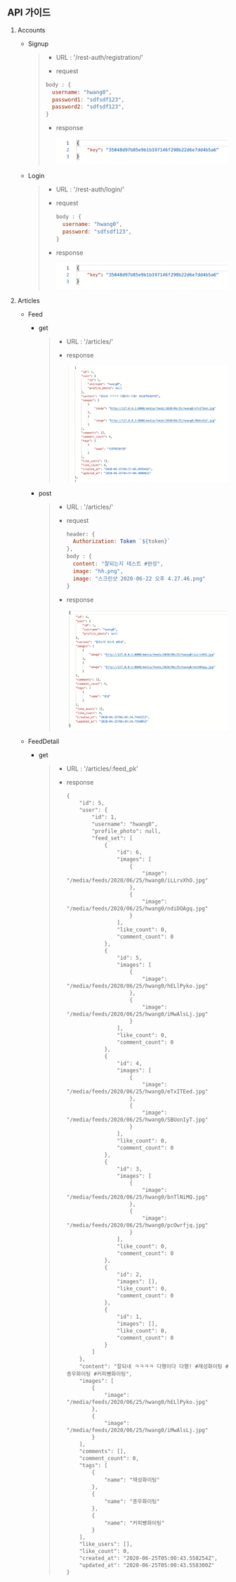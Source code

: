 ## API 가이드

1. Accounts

   - Signup

     > - URL : '/rest-auth/registration/'
     >
     > -  request
     >
     >   ```js
     >   body : {
     >     username: "hwang0",
     >     password1: "sdfsdf123",
     >     password2: "sdfsdf123",
     >   }
     >   ```
     >
     > - response
     >
     >   ![](./guide/auth.png)
     >
     > 

   - Login

     > - URL : '/rest-auth/login/'
     >
     > - request
     >
     >   ```js
     >   body : {
     >     username: "hwang0",
     >     password: "sdfsdf123",
     >   }
     >   ```
     >
     > - response
     >
     >   ![](./guide/auth.png)

2. Articles

   - Feed

     - get

       > - URL : '/articles/'
       >
       > - response
       >
       >   ![](./guide/feedList.png)

     - post

       > - URL : '/articles/'
       >
       > - request
       >
       >   ```js
       >   header: {
       >     Authorization: Token `${token}`
       >   },
       >   body : {
       >     content: "잘되는지 테스트 #완성",
       >     image: "hh.png",
       >     image: "스크린샷 2020-06-22 오후 4.27.46.png"
       >   }
       >   ```
       >
       > - response
       >
       >   ![](./guide/feedCreate.png)

   - FeedDetail

     - get

       > - URL : '/articles/:feed_pk'
       >
       > - response
       >
       >   ```
       >   {
       >       "id": 5,
       >       "user": {
       >           "id": 1,
       >           "username": "hwang0",
       >           "profile_photo": null,
       >           "feed_set": [
       >               {
       >                   "id": 6,
       >                   "images": [
       >                       {
       >                           "image": "/media/feeds/2020/06/25/hwang0/iLLrvXhO.jpg"
       >                       },
       >                       {
       >                           "image": "/media/feeds/2020/06/25/hwang0/ndiDOAgq.jpg"
       >                       }
       >                   ],
       >                   "like_count": 0,
       >                   "comment_count": 0
       >               },
       >               {
       >                   "id": 5,
       >                   "images": [
       >                       {
       >                           "image": "/media/feeds/2020/06/25/hwang0/hELlPyko.jpg"
       >                       },
       >                       {
       >                           "image": "/media/feeds/2020/06/25/hwang0/iMwAlsLj.jpg"
       >                       }
       >                   ],
       >                   "like_count": 0,
       >                   "comment_count": 0
       >               },
       >               {
       >                   "id": 4,
       >                   "images": [
       >                       {
       >                           "image": "/media/feeds/2020/06/25/hwang0/eTxITEed.jpg"
       >                       },
       >                       {
       >                           "image": "/media/feeds/2020/06/25/hwang0/SBUonIyT.jpg"
       >                       }
       >                   ],
       >                   "like_count": 0,
       >                   "comment_count": 0
       >               },
       >               {
       >                   "id": 3,
       >                   "images": [
       >                       {
       >                           "image": "/media/feeds/2020/06/25/hwang0/bnTlNiMQ.jpg"
       >                       },
       >                       {
       >                           "image": "/media/feeds/2020/06/25/hwang0/pcOwrfjq.jpg"
       >                       }
       >                   ],
       >                   "like_count": 0,
       >                   "comment_count": 0
       >               },
       >               {
       >                   "id": 2,
       >                   "images": [],
       >                   "like_count": 0,
       >                   "comment_count": 0
       >               },
       >               {
       >                   "id": 1,
       >                   "images": [],
       >                   "like_count": 0,
       >                   "comment_count": 0
       >               }
       >           ]
       >       },
       >       "content": "잘되네 ㅋㅋㅋㅋ 다행이다 다행! #재성화이팅 #종우화이팅 #커피빵화이팅",
       >       "images": [
       >           {
       >               "image": "/media/feeds/2020/06/25/hwang0/hELlPyko.jpg"
       >           },
       >           {
       >               "image": "/media/feeds/2020/06/25/hwang0/iMwAlsLj.jpg"
       >           }
       >       ],
       >       "comments": [],
       >       "comment_count": 0,
       >       "tags": [
       >           {
       >               "name": "재성화이팅"
       >           },
       >           {
       >               "name": "종우화이팅"
       >           },
       >           {
       >               "name": "커피빵화이팅"
       >           }
       >       ],
       >       "like_users": [],
       >       "like_count": 0,
       >       "created_at": "2020-06-25T05:00:43.558254Z",
       >       "updated_at": "2020-06-25T05:00:43.558300Z"
       >   }
       >   ```



